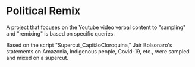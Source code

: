 # Political Remix

A project that focuses on the Youtube video verbal content to "sampling" and "remixing" is based on specific queries. 

Based on the script "Supercut_CapitãoCloroquina," Jair Bolsonaro's statements on Amazonia, Indigenous people, Covid-19, etc., were sampled and mixed on a supercut.